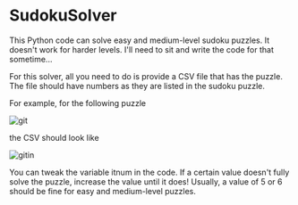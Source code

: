 # SudokuSolver
This Python code can solve easy and medium-level sudoku puzzles. It doesn't work for harder levels. I'll need to sit and write the code for that sometime...

For this solver, all you need to do is provide a CSV file that has the puzzle. The file should have numbers as they are listed in the sudoku puzzle.

For example, for the following puzzle

![git](https://user-images.githubusercontent.com/105305765/196004777-2a6c82bf-7337-45ef-a41d-9a2b24196ea1.PNG)

the CSV should look like

![gitin](https://user-images.githubusercontent.com/105305765/196004826-29c62b53-a891-4e7e-99f6-0da1c31dbd70.PNG)


You can tweak the variable itnum in the code. If a certain value doesn't fully solve the puzzle, increase the value until it does!
Usually, a value of 5 or 6 should be fine for easy and medium-level puzzles.

